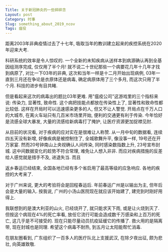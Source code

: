 ```yaml
---
Title: 关于新冠肺炎的一些碎碎念
Layout: post
Category: 时事
Slug: something_about_2019_ncov
Tags: 瘟役
---
```


距离2003年非典疫情过去了十七年, 吸取当年的教训建立起来的疾控系统在2020年迎来大考.

科研系统的效率是令人惊叹的. 一个全新的未知疾病从送样本到病源确认再到全基因组测序完成, 仅仅用了半个月! 就不说二十世纪那些一个病要花几年十几年才找到病原了, 对比一下03年的非典, 这次和当年一样是十二月开始出现病例, 03年一直到三月还在争论是衣原体还是病毒, 确定病原体用了三个多月, 而这次只用了半个月. 科技的进步有目共睹.

<!-- PELICAN_END_SUMMARY -->

但是看起来这次的病毒出的题比03年更难. 用"瘟疫公司"这游戏里的三个指标来说: 传染力, 显著性, 致命性. 这个病把技能点都放在传染性上了, 显著性和致命性都比较低. 这样在开局时可以迅速感染更多的人, 但又不让人警觉. 开局点在千万人口的大城市, 在离火车站只有几百米市场里开始, 便利的交通更有利于传染. 今年恰好是流感全球大暴发, 大量的流感给新病毒打了掩护, 让医疗资源更加捉襟见肘.

从目前的状况看, 对于疾病的应对实在是很难让人称赞. 从一月中旬的数据看, 连续四五天没有新增, 好像疾病是被控制住了, 全城歌舞升平, 像没事一样, 19号还在开万家宴. 然而20号钟南山上央视确认人间传染, 同时感染数指数上升, 23号宣布封城. 这中间数据变化的趁势不符合常理, 难免让人想入非非. 而应对疾病措施的反差给人感觉就是措手不及, 进退失当. 而且

返乡春运已经结束, 全国各地已经有多个省启用了最高等级的应急响应. 各地的疾控的大考来了.

对于广州来说, 更大的考验将会是回程春运后. 年前春运广州是以输出为主, 但年后会是大量的输入. 按我说, 广州的小汤山医院现在就应该开始建了, 建完到时刚好用得上.

我联想到的是澳大利亚的山火, 已经烧开了, 就只能求天下雨, 或是让火烧到灭了. 但按这个病现在4%的死亡率看, 放任它流行可能会造成数千万感染和上百万的死亡, 这几乎是不可接受的. 现在只能尽量动员抗疫延缓它的传播了. 救火用的是隔离带, 现在封城也是同理. 希望这个病毒不耐热, 到五月让太阳能帮忙消毒.

在朋友圈看到, 广东组织了一百多人的医疗队北上支援武汉, 在除夕夜出征, 颇为悲壮, 向英雄致敬.

